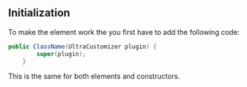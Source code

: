 ## Initialization
To make the element work the you first have to add the following code:
```java
public ClassName(UltraCustomizer plugin) {
		super(plugin);
	}
```
This is the same for both elements and constructors.
